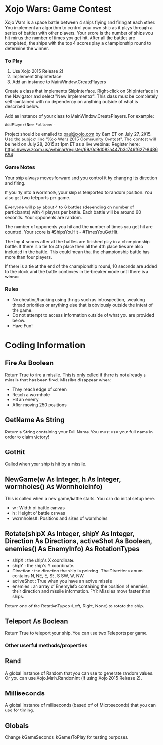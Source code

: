 # Xojo Wars: Game Contest #

Xojo Wars is a space battle between 4 ships flying and firing at each other. You implement an algorithm to control your own ship as it plays through a series of battles with other players. Your score is the number of ships you hit minus the number of times you get hit. After all the battles are completed, the ships with the top 4 scores play a championship round to determine the winner.

### To Play ###
1. Use Xojo 2015 Release 2!
1. Implement ShipInterface
1. Add an instance to MainWindow.CreatePlayers

Create a class that implements ShipInterface. Right-click on ShipInterface
in the Navigator and select "New Implementor". This class must be completely
self-contained with no dependency on anything outside of what is described
below.

Add an instance of your class to MainWindow.CreatePlayers. For example:

    AddPlayer(New Follower)
    
Project should be emailed to paul@xojo.com by 8am ET on July 27, 2015. Use the subject line "Xojo Wars 2015 Community Contest". The contest will be held on July 28, 2015 at 1pm ET as a live webinar. Register here: https://www.zoom.us/webinar/register/69a0c9d083a447b3d746f627e8486654


### Game Notes ###
Your ship always moves forward and you control it by changing its direction and firing.

If you fly into a wormhole, your ship is teleported to random position. You also get two teleports per game.

Everyone will play about 4 to 6 battles (depending on number of participants) with 4 players per battle. Each battle will be around 60 seconds. Your opponents are random.

The number of opponents you hit and the number of times you get hit are counted. Your score is #ShipsYouHit - #TimesYouGetHit.

The top 4 scores after all the battles are finished play in a championship battle. If there is a tie for 4th place then all the 4th place ties are also included in the battle. This could mean that the championship battle has more than four players.

If there is a tie at the end of the championship round, 10 seconds are added to the clock and the battle continues in tie-breaker mode until there is a winner.

### Rules ###
* No cheating/hacking using things such as introspection, tweaking thread priorities or anything else that is obviously outside the intent of the game.
* Do not attempt to access information outside of what you are provided below.
* Have Fun!

# Coding Information #

## Fire As Boolean ##
Return True to fire a missile. This is only called if there is not already
a missile that has been fired. Missiles disappear when:
* They reach edge of screen
* Reach a wormhole
* Hit an enemy
* After moving 250 positions

## GetName As String ##
Return a String containing your Full Name. You must use your full name
in order to claim victory!

## GotHit ##
Called when your ship is hit by a missile.

## NewGame(w As Integer, h As Integer, wormholes() As WormholeInfo) ##
This is called when a new game/battle starts. You can do initial setup here.

* w          : Width of battle canvas
* h          : Height of battle canvas
* wormholes(): Positions and sizes of wormholes

## Rotate(shipX As Integer, shipY As Integer, Direction As Directions, activeShot As Boolean, enemies() As EnemyInfo) As RotationTypes ##

* shipX      : the ship's X coordinate.
* shipY      : the ship's Y coordinate.
* Direction  : the direction the ship is pointing. The Directions enum contains N, NE, E, SE, S
             SW, W, NW.
* activeShot : True when you have an active missile
* enemies    : an array of EnemyInfo containing the position of enemies, their 
             direction and missile information. FYI: Missiles move faster than ships.

Return one of the RotationTypes (Left, Right, None) to rotate the ship.

## Teleport As Boolean ##
Return True to teleport your ship. You can use two Teleports per game.

### Other userful methods/properties ###

## Rand ##
A global instance of Random that you can use to generate random values. Or you can use Xojo.Math.RandomInt (if using Xojo 2015 Release 2).

## Milliseconds ##
A global instance of milliseconds (based off of Microseconds) that you can use for timing.

## Globals ##
Change kGameSeconds, kGamesToPlay for testing purposes.
